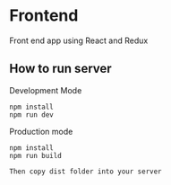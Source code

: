 Frontend
============

Front end app using React and Redux


## How to run server

Development Mode
```
npm install
npm run dev
```

Production mode
```
npm install
npm run build

Then copy dist folder into your server
```

